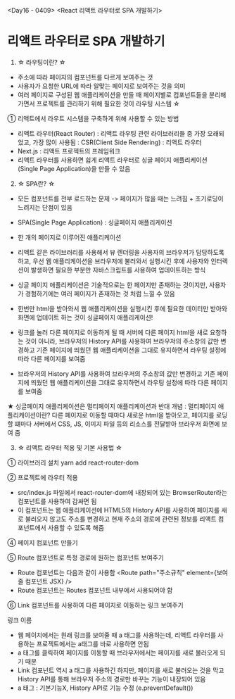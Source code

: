 <Day16 - 0409>
<React 리액트 라우터로 SPA 개발하기>

# 리액트 라우터로 SPA 개발하기

1. ☆ 라우팅이란? ☆

- 주소에 따라 페이지의 컴포넌트를 다르게 보여주는 것
- 사용자가 요청한 URL에 따라 알맞는 페이지로 보여주는 것을 의미
- 여러 페이지로 구성된 웹 애플리케이션을 만들 때 페이지별로 컴포넌트들을 분리해가면서 프로젝트를 관리하기 위해 필요한 것이 라우팅 시스템 ☆

① 리액트에서 라우트 시스템을 구축하게 위해 사용할 수 있는 방법
- 리액트 라우터(React Router)
   : 리액트 라우팅 관련 라이브러리들 중 가장 오래되었고, 가장 많이 사용됨
   : CSR(Client Side Rendering) : 리액트 라우터
- Next.js
   : 리액트 프로젝트의 프레임워크
- 리액트 라우터를 사용하면 쉽게 리액트 라우터로 싱글 페이지 애플리케이션 (Single Page Application)을 만들 수 있음

2. ☆ SPA란? ☆

- 모든 컴포넌트를 전부 로드하는 문제 -> 페이지가 많을 때는 느려짐 + 초기로딩이 느려지는 단점이 있음

- SPA(Single Page Application) : 싱글페이지 애플리케이션
- 한 개의 페이지로 이루어진 애플리케이션

- 리액트 같은 라이브러리를 사용해서 뷰 렌더링을 사용자의 브라우저가 담당하도록 하고, 우선 웹 애플리케이션을 브라우저에 불러와서 실행시킨 후에 사용자와 인터렉션이 발생하면 필요한 부분만 자바스크립트를 사용하여 업데이트하는 방식

- 싱글 페이지 애플리케이션은 기술적으로는 한 페이지만 존재하는 것이지만, 사용자가 경험하기에는 여러 페이지가 존재하는 것 처럼 느낄 수 있음

- 한번만 html을 받아와서 웹 애플리케이션을 실행시킨 후에 필요한 데이터만 받아와 화면에 업데이트 하는 것이 싱글페이지 애플리케이션!

- 링크를 눌러 다른 페이지로 이동하게 될 때 서버에 다른 페이지 html을 새로 요청하는 것이 아니라, 브라우저의 History API를 사용하여 브라우저의 주소창의 값만 변경하고 기존 페이지에 띄웠던 웹 애플리케이션을 그대로 유지하면서 라우팅 설정에 따라 다른 페이지를 보여줌

- 브라우저의 History API를 사용하여 브라우저의 주소창의 값만 변경하고 기존 페이지에 띄웠던 웹 애플리케이션을 그대로 유지하면서 라우팅 설정에 따라 다른 페이지를 보여줌

★ 싱글페이지 애플리케이션은 멀티페이지 애플리케이션과 반대 개념
 : 멀티페이지 애플리케이션이란?
  다른 페이지로 이동할 때마다 새로운 html을 받아오고, 페이지를 로딩할 떄마다 서버에서 CSS, JS, 이미지 파일 등의 리소스를 전달받아 브라우저 화면에 보여 줌

3. ☆ 리액트 라우터 적용 및 기본 사용법 ☆

① 라이브러리 설치
   yarn add react-router-dom

② 프로젝트에 라우터 적용

- src/index.js 파일에서 react-router-dom에 내장되어 있는 BrowserRouter라는 컴포넌트를 사용하여 감싸면 됨
- 이 컴포넌트는 웹 애플리케이션에 HTML5의 History API를 사용하여 페이지를 새로 불러오지 않고도 주소를 변경하고 현재 주소의 경로에 관련된 정보를 리액트 컴포넌트에서 사용할 수 있도록 해줌

④ 페이지 컴포넌트 만들기

⑤ Route 컴포넌트로 특정 경로에 원하는 컴포넌트 보여주기

 - Route 컴포넌트는 다음과 같이 사용함
   <Route path="주소규칙" element={보여 줄 컴포넌트 JSX} />
 - Route 컴포넌트는 Routes 컴포넌트 내부에서 사용되어야 함

⑥ Link 컴포넌트를 사용하여 다른 페이지로 이동하는 링크 보여주기
   <Link to="경로">링크 이름</Link>

- 웹 페이지에서는 원래 링크를 보여줄 때 a 태그를 사용하는데, 리액트 라우터를 사용하는 프로젝트에서는 a태그를 바로 사용하면 안됨 
- a 태그를 클릭하여 페이지를 이동할 때 브라우저에서는 페이지를 새로 불러오게 되기 때문
- Link 컴포넌트 역시 a 태그를 사용하긴 하지만, 페이지를 새로 불러오는 것을 막고 History API를 통해 브라우저 주소의 경로만 바꾸는 기능이 내장되어 있음
- a 태그 : 기본기능X, History API로 기능 수정
  (e.preventDefault())